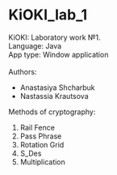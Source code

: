 # KiOKI_lab_1
KiOKI: Laboratory work №1. <br>
Language: Java <br>
App type: Window application <br>
<br>
Authors:
 - Anastasiya Shcharbuk
 - Nastassia Krautsova

Methods of cryptography:
1. Rail Fence 
2. Pass Phrase
3. Rotation Grid
4. S_Des
5. Multiplication
